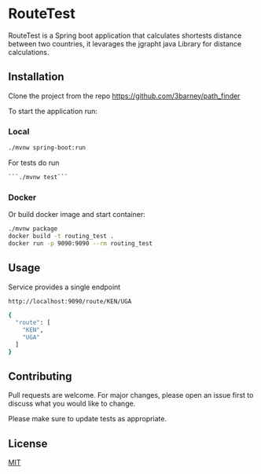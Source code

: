 # RouteTest

RouteTest is a Spring boot application that calculates shortests distance between two countries, it levarages the jgrapht java Library for distance calculations.

## Installation

Clone the project from the repo https://github.com/3barney/path_finder

To start the application run:

### Local

```bash
./mvnw spring-boot:run
```

For tests do run

```bash
```./mvnw test```
```

### Docker
Or build docker image and start container:

```bash
./mvnw package
docker build -t routing_test .
docker run -p 9090:9090 --rm routing_test
```

## Usage
Service provides a single endpoint

```bash
http://localhost:9090/route/KEN/UGA

{
  "route": [
    "KEN",
    "UGA"
  ]
}
```

## Contributing
Pull requests are welcome. For major changes, please open an issue first to discuss what you would like to change.

Please make sure to update tests as appropriate.

## License
[MIT](https://choosealicense.com/licenses/mit/)